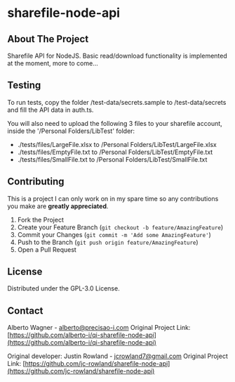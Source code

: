 # sharefile-node-api

<!-- ABOUT THE PROJECT -->

## About The Project

Sharefile API for NodeJS. Basic read/download functionality is implemented at the moment, more to come...

## Testing

To run tests, copy the folder /test-data/secrets.sample to /test-data/secrets and fill the API data in auth.ts.

You will also need to upload the following 3 files to your sharefile account, inside the '/Personal Folders/LibTest' folder:

- ./tests/files/LargeFile.xlsx to /Personal Folders/LibTest/LargeFile.xlsx
- ./tests/files/EmptyFile.txt to /Personal Folders/LibTest/EmptyFile.txt
- ./tests/files/SmallFile.txt to /Personal Folders/LibTest/SmallFile.txt

## Contributing

This is a project I can only work on in my spare time so any contributions you make are **greatly appreciated**.

1. Fork the Project
2. Create your Feature Branch (`git checkout -b feature/AmazingFeature`)
3. Commit your Changes (`git commit -m 'Add some AmazingFeature'`)
4. Push to the Branch (`git push origin feature/AmazingFeature`)
5. Open a Pull Request

<!-- LICENSE -->

## License

Distributed under the GPL-3.0 License.

<!-- CONTACT -->

## Contact

Alberto Wagner - alberto@precisao-i.com
Original Project Link: [https://github.com/alberto-i/qi-sharefile-node-api](https://github.com/alberto-i/qi-sharefile-node-api)

Original developer: Justin Rowland - jcrowland7@gmail.com
Original Project Link: [https://github.com/jc-rowland/sharefile-node-api](https://github.com/jc-rowland/sharefile-node-api)
